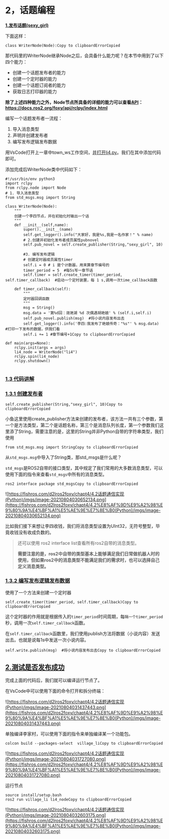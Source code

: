 # 2，话题编程

[**1.发布话题(sexy_girl)**](https://fishros.com/d2lros2foxy/#/chapt4/4.2话题通信实现(Python)?id=_1发布话题sexy_girl)

下面这样：

```
class WriterNode(Node):Copy to clipboardErrorCopied
```

那代码里的WriterNode继承Node之后，会具备什么能力呢？在本节中用到了以下四个能力：

- 创建一个话题发布者的能力
- 创建一个定时器的能力
- 创建一个话题订阅者的能力
- 获取日志打印器的能力

**除了上述四种能力之外，Node节点所具备的详细的能力可以查看[API](https://mp.weixin.qq.com/s/uggvp782InK31ZKCynglwg)：https://docs.ros2.org/foxy/api/rclpy/index.html**

编写一个话题发布者一流程：

1. 导入消息类型
2. 声明并创建发布者
3. 编写发布逻辑发布数据

用VsCode打开上一章中town_ws工作空间，[并打开li4.py](http://xn--li4-bt2fxxr3n.py)。我们在其中添加代码即可。

添加完成后WriterNode类中代码如下：

```
#!/usr/bin/env python3
import rclpy
from rclpy.node import Node
# 1. 导入消息类型
from std_msgs.msg import String

class WriterNode(Node):
    """
    创建一个李四节点，并在初始化时输出一个话
    """
    def __init__(self,name):
        super().__init__(name)
        self.get_logger().info("大家好，我是%s,我是一名作家！" % name)
        # 2.创建并初始化发布者成员属性pubnovel
        self.pub_novel = self.create_publisher(String,"sexy_girl", 10)

        #3. 编写发布逻辑
        # 创建定时器成员属性timer
        self.i = 0 # i 是个计数器，用来算章节编号的
        timer_period = 5  #每5s写一章节话
        self.timer = self.create_timer(timer_period, self.timer_callback)  #启动一个定时装置，每 1 s,调用一次time_callback函数

    def timer_callback(self):
        """
        定时器回调函数
        """
        msg = String()
        msg.data = '第%d回：潋滟湖 %d 次偶遇胡艳娘' % (self.i,self.i)
        self.pub_novel.publish(msg)  #将小说内容发布出去
        self.get_logger().info('李四:我发布了艳娘传奇："%s"' % msg.data)    #打印一下发布的数据，供我们看
        self.i += 1 #章节编号+1Copy to clipboardErrorCopied
        
def main(args=None):
    rclpy.init(args = args)
    li4_node = WriterNode("li4")
    rclpy.spin(li4_node)
    rclpy.shutdown()
    
```

### [**1.3 代码讲解**](https://fishros.com/d2lros2foxy/#/chapt4/4.2话题通信实现(Python)?id=_13-代码讲解)

### [**1.3.1 创建发布者**](https://fishros.com/d2lros2foxy/#/chapt4/4.2话题通信实现(Python)?id=_131-创建发布者)

```
self.create_publisher(String,"sexy_girl", 10)Copy to clipboardErrorCopied
```

小鱼这里使用create_publisher方法来创建的发布者，该方法一共有三个参数，第一个是方法类型，第二个是话题名称，第三个是消息队列长度，第一个参数我们这里添了String，需要注意的是，这里的String并非Python自带的字符串类型，我们使用

```
from std_msgs.msg import StringCopy to clipboardErrorCopied
```

从`std_msgs.msg`中导入了String类，那std_msgs是什么呢？

`std_msgs`是ROS2自带的接口类型，其中规定了我们常用的大多数消息类型，可以使用下面的指令来查看`std_msgs`中所有的消息类型。

```
ros2 interface package std_msgsCopy to clipboardErrorCopied
```

![https://fishros.com/d2lros2foxy/chapt4/4.2话题通信实现(Python)/imgs/image-20210804030652134.png](https://fishros.com/d2lros2foxy/chapt4/4.2%E8%AF%9D%E9%A2%98%E9%80%9A%E4%BF%A1%E5%AE%9E%E7%8E%B0(Python)/imgs/image-20210804030652134.png)

比如我们接下来想让李四收钱，我们将消息类型设置为UInt32，无符号整型，毕竟收钱没有收成负数的。

> 还可以使用 ros2 interface list查看所有ros2自带的消息类型。
>
> **需要注意的是，ros2中自带的类型基本上能够满足我们日常做机器人时的使用，但如果ros2中的消息类型不能满足我们的需求时，也可以选择自己定义消息类型。**

### [**1.3.2 编写发布逻辑发布数据**](https://fishros.com/d2lros2foxy/#/chapt4/4.2话题通信实现(Python)?id=_132-编写发布逻辑发布数据)

使用了一个方法来创建一个定时器

```
self.create_timer(timer_period, self.timer_callback)Copy to clipboardErrorCopied
```

这个定时器的作用就是根据传入的`timer_period`时间周期，每`隔一个timer_period`秒，调用一次`self.timer_callback`函数。

在`self.timer_callback`函数里，我们使用publish方法将数据（小说内容）发送出去。也就是说每1s中发送一次小说内容。

```
self.write.publish(msg)  #将小说内容发布出去Copy to clipboardErrorCopied
```

## [**2.测试是否发布成功**](https://fishros.com/d2lros2foxy/#/chapt4/4.2话题通信实现(Python)?id=_2测试是否发布成功)

完成上面的代码后，我们就可以编译运行节点了。

在VsCode中可以使用下面的命令打开和拆分终端：

![https://fishros.com/d2lros2foxy/chapt4/4.2话题通信实现(Python)/imgs/image-20210804031437443.png](https://fishros.com/d2lros2foxy/chapt4/4.2%E8%AF%9D%E9%A2%98%E9%80%9A%E4%BF%A1%E5%AE%9E%E7%8E%B0(Python)/imgs/image-20210804031437443.png)

单独编译李家村，可以使用下面的指令来单独编译某一个功能包。

```
colcon build --packages-select  village_liCopy to clipboardErrorCopied
```

![https://fishros.com/d2lros2foxy/chapt4/4.2话题通信实现(Python)/imgs/image-20210804031727080.png](https://fishros.com/d2lros2foxy/chapt4/4.2%E8%AF%9D%E9%A2%98%E9%80%9A%E4%BF%A1%E5%AE%9E%E7%8E%B0(Python)/imgs/image-20210804031727080.png)

运行节点

```
source install/setup.bash
ros2 run village_li li4_nodeCopy to clipboardErrorCopied
```

![https://fishros.com/d2lros2foxy/chapt4/4.2话题通信实现(Python)/imgs/image-20210804032603175.png](https://fishros.com/d2lros2foxy/chapt4/4.2%E8%AF%9D%E9%A2%98%E9%80%9A%E4%BF%A1%E5%AE%9E%E7%8E%B0(Python)/imgs/image-20210804032603175.png)